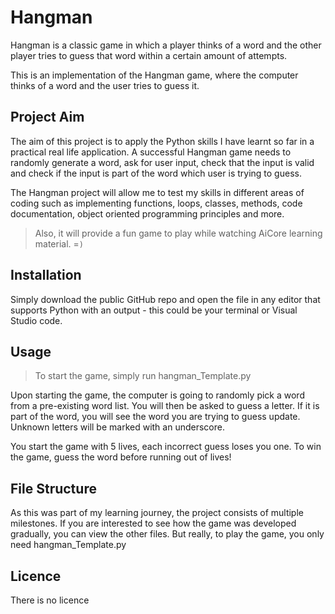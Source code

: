 # Hangman
Hangman is a classic game in which a player thinks of a word and the other player tries to guess that word within a certain amount of attempts.

This is an implementation of the Hangman game, where the computer thinks of a word and the user tries to guess it. 

## Project Aim

The aim of this project is to apply the Python skills I have learnt so far in a practical real life application. A successful Hangman game needs to randomly generate a word, ask for user input, check that the input is valid and check if the input is part of the word which user is trying to guess.

The Hangman project will allow me to test my skills in different areas of coding such as implementing functions, loops, classes, methods, code documentation, object oriented programming principles and more. 

>Also, it will provide a fun game to play while watching AiCore learning material. =`)`

## Installation
Simply download the public GitHub repo and open the file in any editor that supports Python with an output - this could be your terminal or Visual Studio code.

## Usage

>To start the game, simply run hangman_Template.py

Upon starting the game, the computer is going to randomly pick a word from a pre-existing word list. You will then be asked to guess a letter. If it is part of the word, you will see the word you are trying to guess update. Unknown letters will be marked with an underscore.

You start the game with 5 lives, each incorrect guess loses you one.
To win the game, guess the word before running out of lives!

## File Structure
As this was part of my learning journey, the project consists of multiple milestones. If you are interested to see how the game was developed gradually, you can view the other files. But really, to play the game, you only need hangman_Template.py

## Licence
There is no licence
